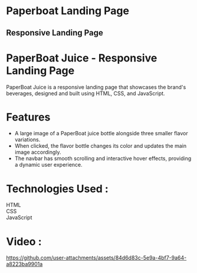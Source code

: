 # Paperboat Landing Page #
## Responsive Landing Page ##
# PaperBoat Juice - Responsive Landing Page #
PaperBoat Juice is a responsive landing page that showcases the brand's beverages, designed and built using HTML, CSS, and JavaScript.
# Features #
- A large image of a PaperBoat juice bottle alongside three smaller flavor variations.
- When clicked, the flavor bottle changes its color and updates the main image accordingly.
- The navbar has smooth scrolling and interactive hover effects, providing a dynamic user experience.
# Technologies Used : #
HTML<br/>
CSS <br/>
JavaScript
# Video : #


https://github.com/user-attachments/assets/84d6d83c-5e9a-4bf7-9a64-a8223ba9901a





